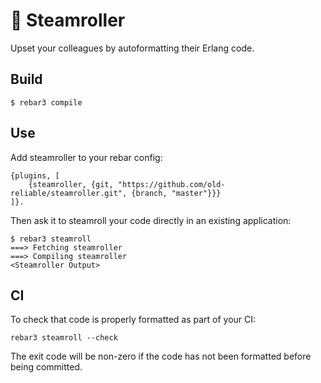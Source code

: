 🚂 Steamroller
=====

Upset your colleagues by autoformatting their Erlang code.

Build
-----

    $ rebar3 compile

Use
---

Add steamroller to your rebar config:

    {plugins, [
        {steamroller, {git, "https://github.com/old-reliable/steamroller.git", {branch, "master"}}}
    ]}.

Then ask it to steamroll your code directly in an existing application:

    $ rebar3 steamroll
    ===> Fetching steamroller
    ===> Compiling steamroller
    <Steamroller Output>



CI
---

To check that code is properly formatted as part of your CI:

    rebar3 steamroll --check


The exit code will be non-zero if the code has not been formatted before being committed.
